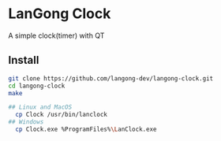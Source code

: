 # LanGong Clock

A simple clock(timer) with QT

## Install

```sh
git clone https://github.com/langong-dev/langong-clock.git
cd langong-clock
make

## Linux and MacOS
  cp Clock /usr/bin/lanclock
## Windows
  cp Clock.exe %ProgramFiles%\LanClock.exe
```




